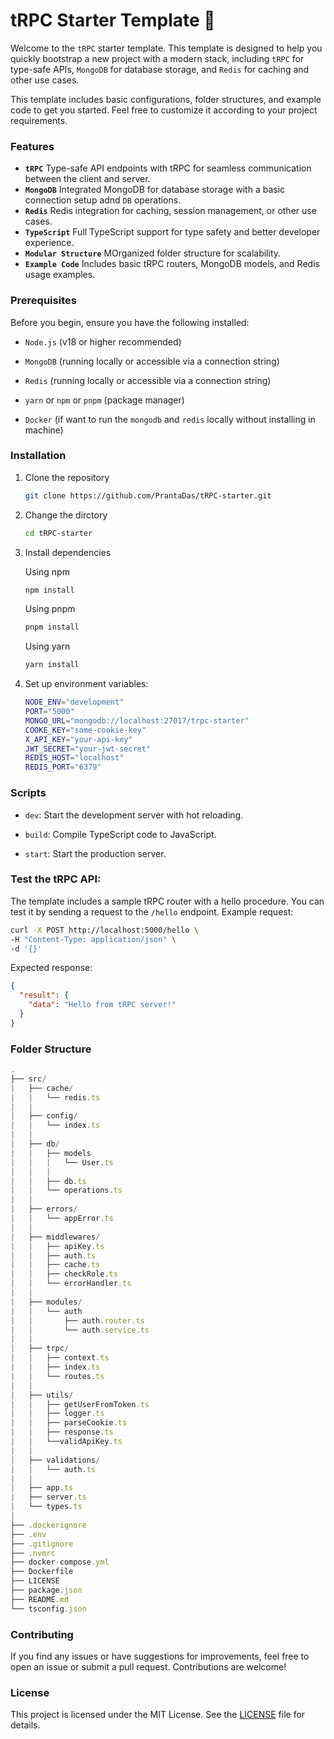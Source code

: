 # tRPC Starter Template       🐬

Welcome to the `tRPC` starter template. This template is designed to help you quickly bootstrap a new project with a modern stack, including `tRPC` for type-safe APIs, `MongoDB` for database storage, and `Redis` for caching and other use cases.

This template includes basic configurations, folder structures, and example code to get you started. Feel free to customize it according to your project requirements.

### Features
* **`tRPC`** Type-safe API endpoints with tRPC for seamless communication between the client and server.
* **`MongoDB`** Integrated MongoDB for database storage with a basic connection setup adnd `DB` operations.
* **`Redis`** Redis integration for caching, session management, or other use cases.
* **`TypeScript`** Full TypeScript support for type safety and better developer experience.
* **`Modular Structure`** MOrganized folder structure for scalability.
* **`Example Code`** Includes basic tRPC routers, MongoDB models, and Redis usage examples.

### Prerequisites
Before you begin, ensure you have the following installed:

* `Node.js` (v18 or higher recommended)

* `MongoDB` (running locally or accessible via a connection string)

* `Redis` (running locally or accessible via a connection string)

* `yarn` or `npm` or `pnpm` (package manager)

* `Docker` (if want to run the `mongodb` and `redis` locally without installing in machine)

### Installation

1. Clone the repository

    ```bash
    git clone https://github.com/PrantaDas/tRPC-starter.git
    ```

2. Change the dirctory

    ```bash
    cd tRPC-starter
    ```

3. Install dependencies

    Using npm 

    ```bash
    npm install
    ```

    Using pnpm 

    ```bash
    pnpm install
    ```

    Using yarn 

    ```bash
    yarn install
    ```

4. Set up environment variables:
    ```bash
    NODE_ENV="development"
    PORT="5000"
    MONGO_URL="mongodb://localhost:27017/trpc-starter"
    COOKE_KEY="some-cookie-key"
    X_API_KEY="your-api-key"
    JWT_SECRET="your-jwt-secret"
    REDIS_HOST="localhost"
    REDIS_PORT="6379"
    ```

### Scripts
* `dev`: Start the development server with hot reloading.

* `build`: Compile TypeScript code to JavaScript.

* `start`: Start the production server.

### Test the tRPC API:
The template includes a sample tRPC router with a hello procedure. You can test it by sending a request to the `/hello` endpoint.
Example request:
```bash
curl -X POST http://localhost:5000/hello \
-H "Content-Type: application/json" \
-d '{}'
```
Expected response:


```json
{
  "result": {
    "data": "Hello from tRPC server!"
  }
}
```


### Folder Structure

```typescript
.
├── src/
|   ├── cache/
|   |   └── redis.ts
|   |
|   ├── config/
|   |   └── index.ts
|   |
|   ├── db/
|   |   ├── models
|   |   |   └── User.ts
|   |   |
|   |   ├── db.ts
|   |   └── operations.ts
|   |
|   ├── errors/
|   |   └── appError.ts
|   |
|   ├── middlewares/
|   |   ├── apiKey.ts
|   |   ├── auth.ts
|   |   ├── cache.ts
|   |   ├── checkRole.ts
|   |   └── errorHandler.ts
|   |
|   ├── modules/
|   |   └── auth
|   |       ├── auth.router.ts
|   |       └── auth.service.ts
|   |
|   ├── trpc/
|   |   ├── context.ts
|   |   ├── index.ts
|   |   └── routes.ts
|   | 
|   ├── utils/
|   |   ├── getUserFromToken.ts
|   |   ├── logger.ts
|   |   ├── parseCookie.ts
|   |   ├── response.ts
|   |   └──validApiKey.ts
|   |
|   ├── validations/
|   |   └── auth.ts
|   |
|   ├── app.ts
|   ├── server.ts
|   └── types.ts
|
├── .dockerignore
├── .env
├── .gitignore
├── .nvmrc
├── docker-compose.yml
├── Dockerfile
├── LICENSE
├── package.json
├── README.md
└── tsconfig.json
```


### Contributing
If you find any issues or have suggestions for improvements, feel free to open an issue or submit a pull request. Contributions are welcome!

### License
This project is licensed under the MIT License. See the [LICENSE](https://github.com/PrantaDas/trpc-starter/blob/main/LICENSE) file for details.